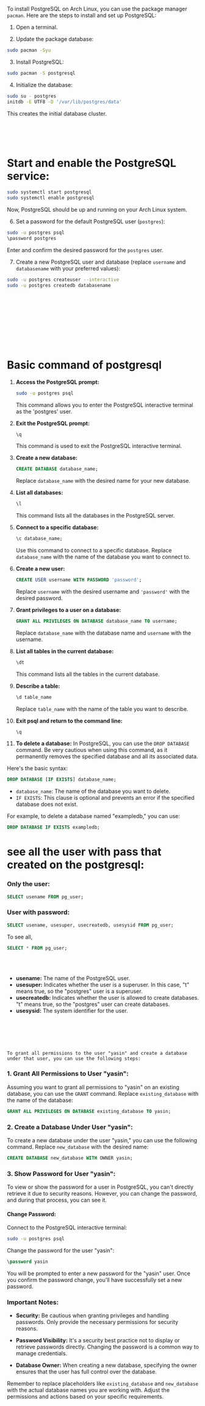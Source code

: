 To install PostgreSQL on Arch Linux, you can use the package manager `pacman`. Here are the steps to install and set up PostgreSQL:

1. Open a terminal.

2. Update the package database:

```bash
sudo pacman -Syu
```

3. Install PostgreSQL:

```bash
sudo pacman -S postgresql
```

4. Initialize the database:

```bash
sudo su - postgres
initdb -E UTF8 -D '/var/lib/postgres/data'

```

This creates the initial database cluster.

<br> <br> <br>

# Start and enable the PostgreSQL service:

```bash
sudo systemctl start postgresql
sudo systemctl enable postgresql
```

Now, PostgreSQL should be up and running on your Arch Linux system.

6. Set a password for the default PostgreSQL user (`postgres`):

```bash
sudo -u postgres psql
\password postgres
```

Enter and confirm the desired password for the `postgres` user.

7. Create a new PostgreSQL user and database (replace `username` and `databasename` with your preferred values):

```bash
sudo -u postgres createuser --interactive
sudo -u postgres createdb databasename
```

<br> <br>

<br> <br>

<br> <br>

# Basic command of postgresql

1. **Access the PostgreSQL prompt:**
   ```bash
   sudo -u postgres psql
   ```

   This command allows you to enter the PostgreSQL interactive terminal as the 'postgres' user.

2. **Exit the PostgreSQL prompt:**
   ```sql
   \q
   ```

   This command is used to exit the PostgreSQL interactive terminal.

3. **Create a new database:**
   ```sql
   CREATE DATABASE database_name;
   ```

   Replace `database_name` with the desired name for your new database.

4. **List all databases:**
   ```sql
   \l
   ```

   This command lists all the databases in the PostgreSQL server.

5. **Connect to a specific database:**
   ```sql
   \c database_name;
   ```

   Use this command to connect to a specific database. Replace `database_name` with the name of the database you want to connect to.

6. **Create a new user:**
   ```sql
   CREATE USER username WITH PASSWORD 'password';
   ```

   Replace `username` with the desired username and `'password'` with the desired password.

7. **Grant privileges to a user on a database:**
   ```sql
   GRANT ALL PRIVILEGES ON DATABASE database_name TO username;
   ```

   Replace `database_name` with the database name and `username` with the username.

8. **List all tables in the current database:**
   ```sql
   \dt
   ```

   This command lists all the tables in the current database.

9. **Describe a table:**
   ```sql
   \d table_name
   ```

   Replace `table_name` with the name of the table you want to describe.

10. **Exit psql and return to the command line:**
    ```sql
    \q
    ```

11. **To delete a database:**
In PostgreSQL, you can use the `DROP DATABASE` command. Be very cautious when using this command, as it permanently removes the specified database and all its associated data.

Here's the basic syntax:

```sql
DROP DATABASE [IF EXISTS] database_name;
```

- `database_name`: The name of the database you want to delete.
- `IF EXISTS`: This clause is optional and prevents an error if the specified database does not exist.

For example, to delete a database named "exampledb," you can use:

```sql
DROP DATABASE IF EXISTS exampledb;
```

# see all the user with pass that created on the postgresql:

### Only the user:

```sql
SELECT usename FROM pg_user;
```

### User with password:

```sql
SELECT usename, usesuper, usecreatedb, usesysid FROM pg_user;
```
To see all,

```sql
SELECT * FROM pg_user;
```
<br><br>

- **usename:** The name of the PostgreSQL user.
- **usesuper:** Indicates whether the user is a superuser. In this case, "t" means true, so the "postgres" user is a superuser.
- **usecreatedb:** Indicates whether the user is allowed to create databases. "t" means true, so the "postgres" user can create databases.
- **usesysid:** The system identifier for the user.


<br> <br> <br> <br>

`To grant all permissions to the user "yasin" and create a database under that user, you can use the following steps:`

### 1. Grant All Permissions to User "yasin":

Assuming you want to grant all permissions to "yasin" on an existing database, you can use the `GRANT` command. Replace `existing_database` with the name of the database:

```sql
GRANT ALL PRIVILEGES ON DATABASE existing_database TO yasin;
```

### 2. Create a Database Under User "yasin":

To create a new database under the user "yasin," you can use the following command. Replace `new_database` with the desired name:

```sql
CREATE DATABASE new_database WITH OWNER yasin;
```

### 3. Show Password for User "yasin":

To view or show the password for a user in PostgreSQL, you can't directly retrieve it due to security reasons. However, you can change the password, and during that process, you can see it.

#### Change Password:

Connect to the PostgreSQL interactive terminal:

```bash
sudo -u postgres psql
```

Change the password for the user "yasin":

```sql
\password yasin
```

You will be prompted to enter a new password for the "yasin" user. Once you confirm the password change, you'll have successfully set a new password.

### Important Notes:

- **Security:** Be cautious when granting privileges and handling passwords. Only provide the necessary permissions for security reasons.

- **Password Visibility:** It's a security best practice not to display or retrieve passwords directly. Changing the password is a common way to manage credentials.

- **Database Owner:** When creating a new database, specifying the owner ensures that the user has full control over the database.

Remember to replace placeholders like `existing_database` and `new_database` with the actual database names you are working with. Adjust the permissions and actions based on your specific requirements.